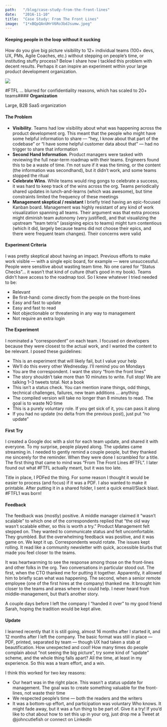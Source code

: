 ```yaml
---
path:	"/blog/case-study-from-the-front-lines"
date:	"2016-11-10"
title:	"Case Study: From The Front Lines"
image:	"1*xBQpQAnUHrV6Ro3bdJsumw.jpeg"
---
```


#### Keeping people in the loop without it sucking

How do you give big picture visibility to 12+ individual teams (100+ devs, UX, PMs, Agile Coaches, etc.) without stepping on people’s time, or instituting stuffy process? Below I share how I tackled this problem with decent results. Perhaps it can inspire an experiment within your large product development organization.

![](/images/1*xBQpQAnUHrV6Ro3bdJsumw.jpeg)

#FTFL … blurred for confidentiality reasons, which has scaled to 20+ teams#### **Organization**

Large, B2B SaaS organization

#### **The Problem**

* **Visibility**. Teams had low visibility about what was happening across the product development org. This meant that the people who might have some helpful information to share — “hey, I know about that part of the codebase” or “I have some helpful customer data about that” — had no trigger to share that information
* **Second Hand Information**. Product managers were tasked with reviewing the full near-term roadmap with their teams. Engineers found this to be a waste of time. I’m not sure if it was the timing, or the content (the information was secondhand), but it didn’t work, and some teams stopped the ritual
* **Celebrate Wins**. While teams would ring gongs to celebrate a success, it was hard to keep track of the wins across the org. Teams periodically shared updates in lunch-and-learns (which was awesome), but time constraints limited the frequency of these meetings
* **Management skeptical / resistant** I briefly tried having an epic-focused Kanban board. Management was highly resistant of any kind of work visualization spanning all teams. Their argument was that extra process might diminish team autonomy (very justified), and that visualizing the upstream “team tetris” (assigning epics to teams) might turn contentious (which it did, largely because teams did not choose their epics, and there were frequent team changes). Their concerns were valid
#### **Experiment Criteria**

I was pretty skeptical about having an impact. Previous efforts to make work visible — with a single epic board, for example — were unsuccessful. People were sensitive about wasting team time. No one cared for “Status Checks”… it wasn’t that kind of culture (that’s good in my book). Teams didn’t have access to the roadmap tool. So I knew whatever I tried needed to be:

* Relevant
* Be first-hand: come directly from the people on the front-lines
* Easy and fast to update
* Easy and fast to read
* Not objectionable or threatening in any way to management
* Not require an extra login
#### **The Experiment**

I nominated a “correspondent” on each team. I focused on developers because they were closest to the actual work, and I wanted the content to be relevant. I posed these guidelines:

* This is an experiment that will likely fail, but I value your help
* We’ll do this every other Wednesday. I’ll remind you on Mondays
* You are the correspondent. I want the story “from the front lines”
* The story shouldn’t take more than 10 minutes to write. Full stop! We are talking 1–3 tweets total. Not a book
* This isn’t a status check. You can mention inane things, odd things, technical challenges, failures, new team additions … anything
* The compiled version will take no longer than 8 minutes to read. The goal is to waste NO time
* This is a purely voluntary role. If you get sick of it, you can pass it along
* If you had no update (no delta from the previous post), just put “no update”
#### **First Try**

I created a Google doc with a slot for each team update, and shared it with everyone. To my surprise, people played along. The updates came streaming in. I needed to gently remind a couple people, but they thanked me sincerely for the reminder. When they were done I scrambled for a title. The first thing that came to mind was “From The Front Lines #FTFL”. I later found out what #FTFL actually meant, but it was too late.

Title in place, I PDFed the thing. For some reason I thought it would be easier to process (and focus) if it was a PDF. I also wanted to make it printable. After putting it in a shared folder, I sent a quick email/Slack blast. #FTFL1 was born!

#### **Feedback**

The feedback was (mostly) positive. A middle manager claimed it “wasn’t scalable” to which one of the correspondents replied that “the old way wasn’t scalable either, so this is worth a try.” Product Management felt stepped on. They wanted to communicate status and felt uncomfortable. They grumbled. But the overwhelming feedback was positive, and it was game on. We kept it up. Correspondents would rotate. The issues kept rolling. It read like a community newsletter with quick, accessible blurbs that made you feel closer to the teams.

It was heartwarming to see the response among those on the front-lines and other folks in the org. Two conversations in particular stood out. The first, when the CTO thanked me for putting it together. Apparently, it allowed him to briefly scan what was happening. The second, when a senior remote employee (one of the first hires at the company) thanked me. It brought him closer to the teams and areas where he could help. I never heard from middle-management, but that’s another story.

A couple days before I left the company I “handed it over” to my good friend Sarah, hoping the tradition would be kept alive.

#### **Update**

I learned recently that it is still going, almost 16 months after I started it, and 12 months after I left the company. The basic format was still in place — PDF, printed, separated by team — though UX had taken a stab at beautification. How unexpected and cool! How many times do people complain about “not seeing the big picture”, try some kind of “update” scheme, and the whole thing falls apart? All the time, at least in my experience. So this was a team effort, and a win.

I think this worked for two key reasons:

* Our heart was in the right place. This wasn’t a status update for management. The goal was to create something valuable for the front-lines, not waste their time
* We respected people’s time — both the readers and the writers
* It was a bottom-up effort, and participation was voluntary
Who knows. It might fade away, but it was a fun thing to be part of. Give it a try! If you’d like to chat about how to set this up in your org, just drop me a Tweet at @johncutlefish or connect on LinkedIn

